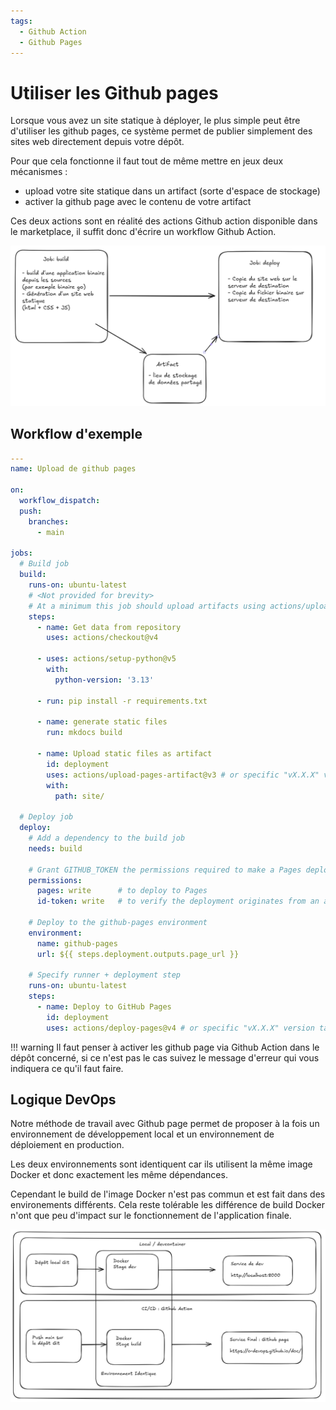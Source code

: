 ```yaml
---
tags:
  - Github Action
  - Github Pages
---
```


# Utiliser les Github pages

Lorsque vous avez un site statique à déployer, le plus simple peut être d'utiliser les github pages, ce système permet de publier simplement des sites web directement depuis votre dépôt.

Pour que cela fonctionne il faut tout de même mettre en jeux deux mécanismes :

- upload votre site statique dans un artifact (sorte d'espace de stockage)
- activer la github page avec le contenu de votre artifact

Ces deux actions sont en réalité des actions Github action disponible dans le marketplace, il suffit donc d'écrire un workflow Github Action.

![alt text](image.png)

## Workflow d'exemple

```yaml
---
name: Upload de github pages

on:
  workflow_dispatch:
  push:
    branches:
      - main

jobs:
  # Build job
  build:
    runs-on: ubuntu-latest
    # <Not provided for brevity>
    # At a minimum this job should upload artifacts using actions/upload-pages-artifact
    steps:
      - name: Get data from repository
        uses: actions/checkout@v4

      - uses: actions/setup-python@v5
        with:
          python-version: '3.13'

      - run: pip install -r requirements.txt

      - name: generate static files
        run: mkdocs build

      - name: Upload static files as artifact
        id: deployment
        uses: actions/upload-pages-artifact@v3 # or specific "vX.X.X" version tag for this action
        with:
          path: site/

  # Deploy job
  deploy:
    # Add a dependency to the build job
    needs: build

    # Grant GITHUB_TOKEN the permissions required to make a Pages deployment
    permissions:
      pages: write      # to deploy to Pages
      id-token: write   # to verify the deployment originates from an appropriate source

    # Deploy to the github-pages environment
    environment:
      name: github-pages
      url: ${{ steps.deployment.outputs.page_url }}

    # Specify runner + deployment step
    runs-on: ubuntu-latest
    steps:
      - name: Deploy to GitHub Pages
        id: deployment
        uses: actions/deploy-pages@v4 # or specific "vX.X.X" version tag for this action
```

!!! warning
    Il faut penser à activer les github page via Github Action dans le dépôt concerné, si ce n'est pas le cas suivez le message d'erreur qui vous indiquera ce qu'il faut faire.


## Logique DevOps

Notre méthode de travail avec Github page permet de proposer à la fois un environnement de développement local et un environnement de déploiement en production.

Les deux environnements sont identiquent car ils utilisent la même image Docker et donc exactement les même dépendances.

Cependant le build de l'image Docker n'est pas commun et est fait dans des environements différents. Cela reste tolérable les différence de build Docker n'ont que peu d'impact sur le fonctionnement de l'application finale.

![alt text](image-1.png)